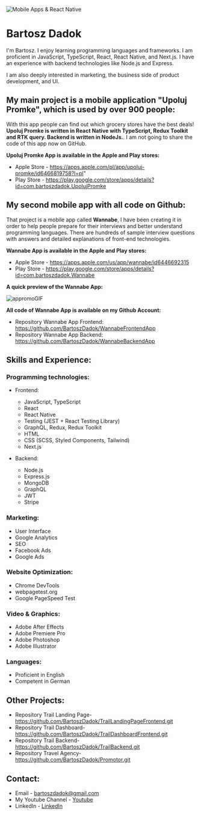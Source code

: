 ![Mobile Apps & React Native](https://github.com/BartoszDadok/BartoszDadok/assets/101389945/36032e3e-dd35-4843-906e-30463d2d18e6)

# Bartosz Dadok
I'm Bartosz. I enjoy learning programming languages and frameworks.
I am proficient in JavaScript, TypeScript, React, React Native, and Next.js. I have an experience with backend technologies like Node.js and Express.

I am also deeply interested in marketing, the business side of product development, and UI. 

## My main project is a mobile application "Upoluj Promke", which is used by over 900 people:
With this app people can find out which grocery stores have the best deals!
**Upoluj Promke is written in React Native with TypeScript, Redux Toolkit and RTK query. Backend is written in NodeJs.**. I am not going to share the code of this app now on GitHub. 

**Upoluj Promke App is available in the Apple and Play stores:**

- Apple Store - https://apps.apple.com/pl/app/upoluj-promke/id6466819758?l=pl"
- Play Store -  https://play.google.com/store/apps/details?id=com.bartoszdadok.UpolujPromke

## My second mobile app with all code on Github:
That project is a mobile app called **Wannabe**, I have been creating it in order to help people prepare for their interviews and better understand programming languages. There are hundreds of sample interview questions with answers and detailed explanations of front-end technologies.

**Wannabe App is available in the Apple and Play stores:**
- Apple Store - https://apps.apple.com/us/app/wannabe/id6446692315
- Play Store - https://play.google.com/store/apps/details?id=com.bartoszdadok.Wannabe

**A quick preview of the Wannabe App:**

![appromoGIF](https://github.com/BartoszDadok/WannabeFrontendApp/assets/101389945/4ad6041d-786f-428c-883e-a9c32df7175a)

**All code of Wannabe App is available on my Github Account:**
- Repository Wannabe App Frontend: https://github.com/BartoszDadok/WannabeFrontendApp
- Repository Wannabe App Backend: https://github.com/BartoszDadok/WannabeBackendApp

## Skills and Experience:

### Programming technologies:
- Frontend:
  - JavaScript, TypeScript
  - React
  - React Native
  - Testing (JEST + React Testing Library)
  - GraphQL, Redux, Redux Toolkit
  - HTML
  - CSS (SCSS, Styled Components, Tailwind)
  - Next.js
  
- Backend:
  - Node.js
  - Express.js
  - MongoDB
  - GraphQL
  - JWT
  - Stripe
 
 ### Marketing:
  - User Interface
  - Google Analytics
  - SEO
  - Facebook Ads
  - Google Ads

 ### Website Optimization:
  - Chrome DevTools
  - webpagetest.org
  - Google PageSpeed Test

 ### Video & Graphics:
 - Adobe After Effects
 - Adobe Premiere Pro
 - Adobe Photoshop
 - Adobe Illustrator
 
### Languages:
 - Proficient in English
 - Competent in German
 
## Other Projects:
- Repository Trail Landing Page- https://github.com/BartoszDadok/TrailLandingPageFrontend.git
- Repository Trail Dashboard- https://github.com/BartoszDadok/TrailDashboardFrontend.git
- Repository Trail Backend- https://github.com/BartoszDadok/TrailBackend.git
- Repository Travel Agency- https://github.com/BartoszDadok/Promotor.git
## Contact:

- Email - bartoszdadok@gmail.com
- My Youtube Channel - [Youtube](https://www.youtube.com/@wannabeIT)
- LinkedIn - [LinkedIn](https://www.linkedin.com/in/bartoszdadok/)

